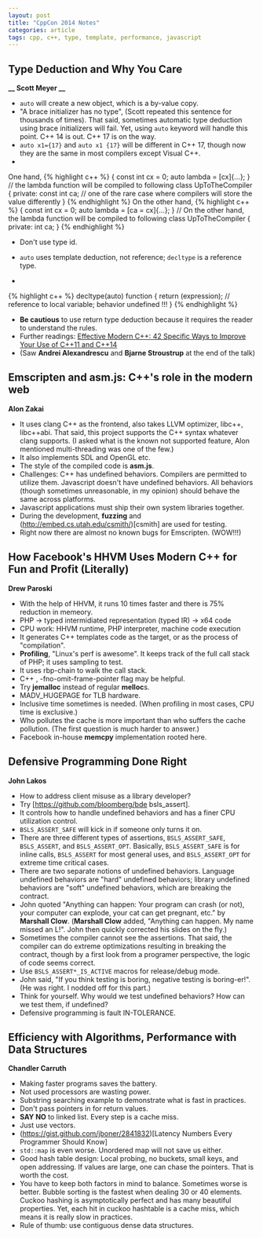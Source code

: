 ```yaml
---
layout: post
title: "CppCon 2014 Notes"
categories: article
tags: cpp, c++, type, template, performance, javascript
---
```


## Type Deduction and Why You Care

**__ Scott Meyer __**

* <code>auto</code> will create a new object, which is a by-value copy.
* "A brace initializer has no type", (Scott repeated this sentence for thousands of times). That said, sometimes automatic type deduction using brace initializers will fail. Yet, using <code>auto</code> keyword will handle this point. C++ 14 is out. C++ 17 is on the way.
* <code>auto x1={17}</code> and <code>auto x1 {17}</code> will be different in C++ 17, though now they are the same in most compilers except Visual C++.
*
One hand,
{% highlight c++ %}
  {
    const int cx = 0;
    auto lambda = [cx]{...};
  }
  // the lambda function will be compiled to following
  class UpToTheCompiler {
    private:
      const int ca; // one of the rare case where compilers will store the value differently
  }
{% endhighlight %}
On the other hand,
{% highlight c++ %}
  {
    const int cx = 0;
    auto lambda = [ca = cx]{...};
  }
  // On the other hand, the lambda function will be compiled to following
  class UpToTheCompiler {
    private:
      int ca;
  }
{% endhighlight %}
* Don't use type id.
* <code>auto</code> uses template deduction, not reference; <code>decltype<auto></code> is a reference type.

*
{% highlight c++ %}
 decltype(auto) function {
   return (expression); // reference to local variable; behavior undefined !!!
 }
{% endhighlight %}

* **Be cautious** to use return type deduction because it requires the reader to understand the rules.
* Further readings: [Effective Modern C++: 42 Specific Ways to Improve Your Use of C++11 and C++14](http://www.amazon.com/Effective-Modern-Specific-Ways-Improve/dp/1491903996)
* (Saw **__Andrei Alexandrescu__** and **__Bjarne Stroustrup__** at the end of the talk)

## Emscripten and asm.js: C++'s role in the modern web
**__Alon Zakai__**
* It uses clang C++ as the frontend, also takes LLVM optimizer, libc++, libc++abi. That said, this project supports the C++ syntax whatever clang supports. (I asked what is the known not supported feature, Alon mentioned multi-threading was one of the few.)
* It also implements SDL and OpenGL etc.
* The style of the compiled code is **asm.js**.
* Challenges: C++ has undefined behaviors. Compilers are permitted to utilize them. Javascript doesn't have undefined behaviors. All behaviors (though sometimes unreasonable, in my opinion) should behave the same across platforms.
* Javascript applications must ship their own system libraries together.
* During the development, **fuzzing** and (http://embed.cs.utah.edu/csmith/)[csmith] are used for testing. 
* Right now there are almost no known bugs for Emscripten. (WOW!!!)

##  How Facebook's HHVM Uses Modern C++ for Fun and Profit (Literally)
**__Drew Paroski__**
* With the help of HHVM, it runs 10 times faster and there is 75% reduction in memeory.
* PHP -> typed intermidiated representation (typed IR) -> x64 code
* CPU work: HHVM runtime, PHP interpreter, machine code execution
* It generates C++ templates code as the target, or as the process of "compilation".
* **Profiling**, "Linux's perf is awesome". It keeps track of the full call stack of PHP; it uses sampling to test.
* It uses rbp-chain to walk the call stack.
* C++ , -fno-omit-frame-pointer flag may be helpful.
* Try **jemalloc** instead of regular **melloc**s.
* MADV_HUGEPAGE for TLB hardware.
* Inclusive time sometimes is needed. (When profiling in most cases, CPU time is exclusive.)
* Who pollutes the cache is more important than who suffers the cache pollution. (The first question is much harder to answer.)
* Facebook in-house **memcpy** implementation rooted here.

##  Defensive Programming Done Right
**__John Lakos__**
* How to address client misuse as a library developer?
* Try [https://github.com/bloomberg/bde bsls_assert].
* It controls how to handle undefined behaviors and has a finer CPU utilization control.
* <code>BSLS_ASSERT_SAFE</code> will kick in if someone only turns it on.
* There are three different types of assertions, <code>BSLS_ASSERT_SAFE</code>, <code>BSLS_ASSERT</code>, and <code>BSLS_ASSERT_OPT</code>. Basically, <code>BSLS_ASSERT_SAFE</code> is for inline calls, <code>BSLS_ASSERT</code> for most general uses, and <code>BSLS_ASSERT_OPT</code> for extreme time critical cases.
* There are two separate notions of undefined behaviors. Language undefined behaviors are "hard" undefined behaviors; library undefined behaviors are "soft" undefined behaviors, which are breaking the contract.
* John quoted "Anything can happen: Your program can crash (or not), your computer can explode, your cat can get pregnant, etc." by **__Marshall Clow__**. (**__Marshall Clow__** added, "Anything can happen. My name missed an L!". John then quickly corrected his slides on the fly.)
* Sometimes the compiler cannot see the assertions. That said, the compiler can do extreme optimizations resulting in breaking the contract, though by a first look from a programer perspective, the logic of code seems correct.
* Use <code>BSLS_ASSERT*_IS_ACTIVE</code> macros for release/debug mode.
* John said, "If you think testing is boring, negative testing is boring-er!". (He was right. I nodded off for this part.)
* Think for yourself. Why would we test undefined behaviors? How can we test them, if undefined?
* Defensive programming is fault IN-TOLERANCE.

##  Efficiency with Algorithms, Performance with Data Structures
**__Chandler Carruth__**
* Making faster programs saves the battery.
* Not used processors are wasting power.
* Substring searching example to demonstrate what is fast in practices.
* Don't pass pointers in for return values.
* **SAY NO** to linked list. Every step is a cache miss.
* Just use vectors.
* (https://gist.github.com/jboner/2841832)[Latency Numbers Every Programmer Should Know]
* <code>std::map</code> is even worse. Unordered map will not save us either.
* Good hash table design: Local probing, no buckets, small keys, and open addressing. If values are large, one can chase the pointers. That is worth the cost.
* You have to keep both factors in mind to balance. Sometimes worse is better. Bubble sorting is the fastest when dealing 30 or 40 elements. Cuckoo hashing is asymptotically perfect and has many beautiful properties. Yet, each hit in cuckoo hashtable is a cache miss, which means it is really slow in practices.
* Rule of thumb: use contiguous dense data structures.
